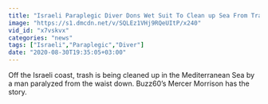 ```yaml
---
title: "Israeli Paraplegic Diver Dons Wet Suit To Clean up Sea From Trash & Debris"
image: "https://s1.dmcdn.net/v/SQLEz1VHj9RQeUItP/x240"
vid_id: "x7vskvx"
categories: "news"
tags: ["Israeli","Paraplegic","Diver"]
date: "2020-08-30T19:35:05+03:00"
---
```

Off the Israeli coast, trash is being cleaned up in the Mediterranean Sea by a man paralyzed from the waist down. Buzz60’s Mercer Morrison has the story.
